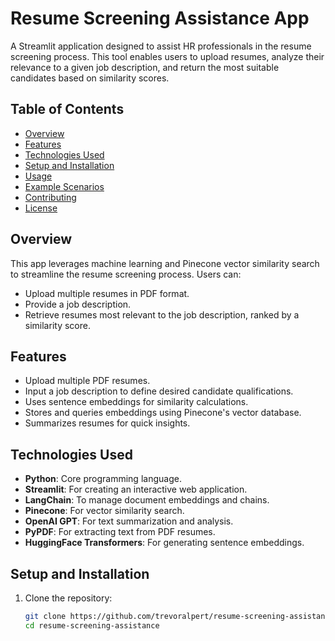# Resume Screening Assistance App

A Streamlit application designed to assist HR professionals in the resume screening process. This tool enables users to upload resumes, analyze their relevance to a given job description, and return the most suitable candidates based on similarity scores.

## Table of Contents
- [Overview](#overview)
- [Features](#features)
- [Technologies Used](#technologies-used)
- [Setup and Installation](#setup-and-installation)
- [Usage](#usage)
- [Example Scenarios](#example-scenarios)
- [Contributing](#contributing)
- [License](#license)

## Overview

This app leverages machine learning and Pinecone vector similarity search to streamline the resume screening process. Users can:
- Upload multiple resumes in PDF format.
- Provide a job description.
- Retrieve resumes most relevant to the job description, ranked by a similarity score.

## Features

- Upload multiple PDF resumes.
- Input a job description to define desired candidate qualifications.
- Uses sentence embeddings for similarity calculations.
- Stores and queries embeddings using Pinecone's vector database.
- Summarizes resumes for quick insights.

## Technologies Used

- **Python**: Core programming language.
- **Streamlit**: For creating an interactive web application.
- **LangChain**: To manage document embeddings and chains.
- **Pinecone**: For vector similarity search.
- **OpenAI GPT**: For text summarization and analysis.
- **PyPDF**: For extracting text from PDF resumes.
- **HuggingFace Transformers**: For generating sentence embeddings.

## Setup and Installation

1. Clone the repository:
   ```bash
   git clone https://github.com/trevoralpert/resume-screening-assistance.git
   cd resume-screening-assistance
